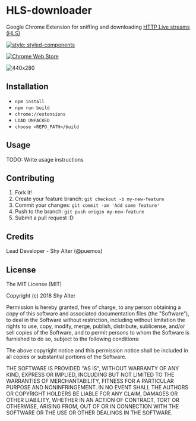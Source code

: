 # HLS-downloader
 
Google Chrome Extension for sniffing and downloading [HTTP Live streams (HLS)](https://en.wikipedia.org/wiki/HTTP_Live_Streaming)

[![style: styled-components](https://img.shields.io/badge/style-%F0%9F%92%85%20styled--components-orange.svg?colorB=daa357&colorA=db748e)](https://github.com/styled-components/styled-components)


[![Chrome Web Store](https://developer.chrome.com/webstore/images/ChromeWebStore_BadgeWBorder_v2_206x58.png)](https://chrome.google.com/webstore/detail/hls-downloader/apomkbibleomoihlhhdbeghnfioffbej)


![440x280](https://user-images.githubusercontent.com/13174025/39468430-39580b26-4d33-11e8-942c-b318ef0d4d3a.png)


## Installation
 
- `npm install`
- `npm run build`
- `chrome://extensions`
- `LOAD UNPACKED` 
- `choose <REPO_PATH>/build`

## Usage
 
TODO: Write usage instructions
 
## Contributing
 
1. Fork it!
2. Create your feature branch: `git checkout -b my-new-feature`
3. Commit your changes: `git commit -am 'Add some feature'`
4. Push to the branch: `git push origin my-new-feature`
5. Submit a pull request :D
 
 
## Credits
 
Lead Developer - Shy Alter (@puemos)

 
## License
 
The MIT License (MIT)

Copyright (c) 2018 Shy Alter

Permission is hereby granted, free of charge, to any person obtaining a copy of this software and associated documentation files (the "Software"), to deal in the Software without restriction, including without limitation the rights to use, copy, modify, merge, publish, distribute, sublicense, and/or sell copies of the Software, and to permit persons to whom the Software is furnished to do so, subject to the following conditions:

The above copyright notice and this permission notice shall be included in all copies or substantial portions of the Software.

THE SOFTWARE IS PROVIDED "AS IS", WITHOUT WARRANTY OF ANY KIND, EXPRESS OR IMPLIED, INCLUDING BUT NOT LIMITED TO THE WARRANTIES OF MERCHANTABILITY, FITNESS FOR A PARTICULAR PURPOSE AND NONINFRINGEMENT. IN NO EVENT SHALL THE AUTHORS OR COPYRIGHT HOLDERS BE LIABLE FOR ANY CLAIM, DAMAGES OR OTHER LIABILITY, WHETHER IN AN ACTION OF CONTRACT, TORT OR OTHERWISE, ARISING FROM, OUT OF OR IN CONNECTION WITH THE SOFTWARE OR THE USE OR OTHER DEALINGS IN THE SOFTWARE.
